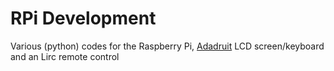 RPi Development
===

Various (python) codes for the Raspberry Pi, [Adadruit](http://www.adafruit.com/products/1109) LCD screen/keyboard and an Lirc remote control

